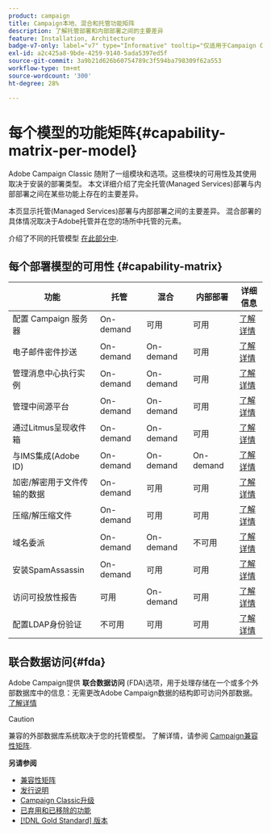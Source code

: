 ```yaml
---
product: campaign
title: Campaign本地、混合和托管功能矩阵
description: 了解托管部署和内部部署之间的主要差异
feature: Installation, Architecture
badge-v7-only: label="v7" type="Informative" tooltip="仅适用于Campaign Classicv7"
exl-id: a2c425a8-9bde-4259-9140-5ada5397ed5f
source-git-commit: 3a9b21d626b60754789c3f594ba798309f62a553
workflow-type: tm+mt
source-wordcount: '300'
ht-degree: 28%

---
```


# 每个模型的功能矩阵{#capability-matrix-per-model}



Adobe Campaign Classic 随附了一组模块和选项。这些模块的可用性及其使用取决于安装的部署类型。 本文详细介绍了完全托管(Managed Services)部署与内部部署之间在某些功能上存在的主要差异。

本页显示托管(Managed Services)部署与内部部署之间的主要差异。 混合部署的具体情况取决于Adobe托管并在您的场所中托管的元素。

介绍了不同的托管模型 [在此部分中](../../installation/using/hosting-models.md).

## 每个部署模型的可用性 {#capability-matrix}

| 功能 | 托管 | 混合 | 内部部署 | 详细信息 |
|-----------------------------------------------|------------------|-----------|---------------|-----------------------------------------------------------------------------------------------------------------------------------------------------------------------------------------------------------------------|
| 配置 Campaign 服务器 | On-demand | 可用 | 可用 | [了解详情](../../installation/using/the-server-configuration-file.md) |
| 电子邮件密件抄送 | On-demand | On-demand | 可用 | [了解详情](../../installation/using/email-archiving.md) |
| 管理消息中心执行实例 | On-demand | On-demand | 可用 | [了解详情](../../message-center/using/about-transactional-messaging.md) |
| 管理中间源平台 | On-demand | On-demand | 可用 | [了解详情](../../installation/using/mid-sourcing-server.md) |
| 通过Litmus呈现收件箱 | On-demand | On-demand | 可用 | [了解详情](../../delivery/using/inbox-rendering.md) |
| 与IMS集成(Adobe ID) | On-demand | On-demand | On-demand | [了解详情](../../integrations/using/about-adobe-id.md) |
| 加密/解密用于文件传输的数据 | On-demand | 可用 | 可用 | [了解详情](../../platform/using/unzip-decrypt.md) |
| 压缩/解压缩文件 | On-demand | 可用 | 可用 | [了解详情](../../platform/using/unzip-decrypt.md) |
| 域名委派 | On-demand | On-demand | 不可用 | [了解详情](https://experienceleague.adobe.com/docs/control-panel/using/subdomains-and-certificates/setting-up-new-subdomain.html?lang=zh-Hans) |
| 安装SpamAssassin | On-demand | 可用 | 可用 | [了解详情](../../delivery/using/spamassassin.md) |
| 访问可投放性报告 | 可用 | On-demand | 可用 | [了解详情](../../delivery/using/monitoring-deliverability.md) |
| 配置LDAP身份验证 | 不可用 | 可用 | 可用 | [了解详情](../../installation/using/connecting-through-ldap.md) |


## 联合数据访问{#fda}

Adobe Campaign提供 **联合数据访问** (FDA)选项，用于处理存储在一个或多个外部数据库中的信息：无需更改Adobe Campaign数据的结构即可访问外部数据。 [了解详情](../../installation/using/about-fda.md)

>[!CAUTION]
>
>兼容的外部数据库系统取决于您的托管模型。 了解详情，请参阅 [Campaign兼容性矩阵](../../rn/using/compatibility-matrix.md).
>

**另请参阅**

* [兼容性矩阵](../../rn/using/compatibility-matrix.md)
* [发行说明](../../rn/using/latest-release.md)
* [Campaign Classic升级](../../rn/using/rn-overview.md)
* [已弃用和已移除的功能](../../rn/using/deprecated-features.md)
* [[!DNL Gold Standard] 版本](../../rn/using/gold-standard.md)
